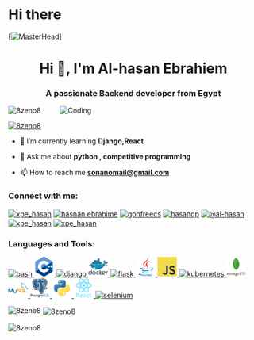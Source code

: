 # Hi there
[![MasterHead](https://user-images.githubusercontent.com/113350806/236842414-18101a37-92f5-4de7-a46d-eeaca6e16cbd.gif)]
<h1 align="center">Hi 👋, I'm Al-hasan Ebrahiem</h1>
<h3 align="center">A passionate Backend developer from Egypt</h3>
<img align="right" alt="Coding" width="400" src="https://img.freepik.com/free-vector/hacker-operating-laptop-cartoon-icon-illustration-technology-icon-concept-isolated-flat-cartoon-style_138676-2387.jpg?w=740&t=st=1710947860~exp=1710948460~hmac=119cc985b09bce817b2c77e6b2e050f9a8b8a4237c0961695b317fb4b7ae92e2">

<p align="left"> <img src="https://komarev.com/ghpvc/?username=8zeno8&label=Profile%20views&color=0e75b6&style=flat" alt="8zeno8" /> </p>

<p align="left"> <a href="https://github.com/ryo-ma/github-profile-trophy"><img src="https://github-profile-trophy.vercel.app/?username=8zeno8" alt="8zeno8" /></a> </p>

- 🌱 I’m currently learning **Django,React**

- 💬 Ask me about **python , competitive programming**

- 📫 How to reach me **sonanomail@gmail.com**

<h3 align="left">Connect with me:</h3>
<p align="left">
<a href="https://www.codechef.com/users/xpe_hasan" target="blank"><img align="center" src="https://cdn.jsdelivr.net/npm/simple-icons@3.1.0/icons/codechef.svg" alt="xpe_hasan" height="30" width="40" /></a>
<a href="https://www.hackerrank.com/hasnan ebrahime" target="blank"><img align="center" src="https://raw.githubusercontent.com/rahuldkjain/github-profile-readme-generator/master/src/images/icons/Social/hackerrank.svg" alt="hasnan ebrahime" height="30" width="40" /></a>
<a href="https://codeforces.com/profile/gonfreecs" target="blank"><img align="center" src="https://raw.githubusercontent.com/rahuldkjain/github-profile-readme-generator/master/src/images/icons/Social/codeforces.svg" alt="gonfreecs" height="30" width="40" /></a>
<a href="https://www.leetcode.com/hasandp" target="blank"><img align="center" src="https://raw.githubusercontent.com/rahuldkjain/github-profile-readme-generator/master/src/images/icons/Social/leet-code.svg" alt="hasandp" height="30" width="40" /></a>
<a href="https://www.hackerearth.com/@al-hasan" target="blank"><img align="center" src="https://raw.githubusercontent.com/rahuldkjain/github-profile-readme-generator/master/src/images/icons/Social/hackerearth.svg" alt="@al-hasan" height="30" width="40" /></a>
<a href="https://auth.geeksforgeeks.org/user/xpe_hasan" target="blank"><img align="center" src="https://raw.githubusercontent.com/rahuldkjain/github-profile-readme-generator/master/src/images/icons/Social/geeks-for-geeks.svg" alt="xpe_hasan" height="30" width="40" /></a>
<a href="https://discord.gg/xpe_hasan" target="blank"><img align="center" src="https://raw.githubusercontent.com/rahuldkjain/github-profile-readme-generator/master/src/images/icons/Social/discord.svg" alt="xpe_hasan" height="30" width="40" /></a>
</p>

<h3 align="left">Languages and Tools:</h3>
<p align="left"> <a href="https://www.gnu.org/software/bash/" target="_blank" rel="noreferrer"> <img src="https://www.vectorlogo.zone/logos/gnu_bash/gnu_bash-icon.svg" alt="bash" width="40" height="40"/> </a> <a href="https://www.w3schools.com/cpp/" target="_blank" rel="noreferrer"> <img src="https://raw.githubusercontent.com/devicons/devicon/master/icons/cplusplus/cplusplus-original.svg" alt="cplusplus" width="40" height="40"/> </a> <a href="https://www.djangoproject.com/" target="_blank" rel="noreferrer"> <img src="https://cdn.worldvectorlogo.com/logos/django.svg" alt="django" width="40" height="40"/> </a> <a href="https://www.docker.com/" target="_blank" rel="noreferrer"> <img src="https://raw.githubusercontent.com/devicons/devicon/master/icons/docker/docker-original-wordmark.svg" alt="docker" width="40" height="40"/> </a> <a href="https://flask.palletsprojects.com/" target="_blank" rel="noreferrer"> <img src="https://www.vectorlogo.zone/logos/pocoo_flask/pocoo_flask-icon.svg" alt="flask" width="40" height="40"/> </a> <a href="https://www.java.com" target="_blank" rel="noreferrer"> <img src="https://raw.githubusercontent.com/devicons/devicon/master/icons/java/java-original.svg" alt="java" width="40" height="40"/> </a> <a href="https://developer.mozilla.org/en-US/docs/Web/JavaScript" target="_blank" rel="noreferrer"> <img src="https://raw.githubusercontent.com/devicons/devicon/master/icons/javascript/javascript-original.svg" alt="javascript" width="40" height="40"/> </a> <a href="https://kubernetes.io" target="_blank" rel="noreferrer"> <img src="https://www.vectorlogo.zone/logos/kubernetes/kubernetes-icon.svg" alt="kubernetes" width="40" height="40"/> </a> <a href="https://www.mongodb.com/" target="_blank" rel="noreferrer"> <img src="https://raw.githubusercontent.com/devicons/devicon/master/icons/mongodb/mongodb-original-wordmark.svg" alt="mongodb" width="40" height="40"/> </a> <a href="https://www.mysql.com/" target="_blank" rel="noreferrer"> <img src="https://raw.githubusercontent.com/devicons/devicon/master/icons/mysql/mysql-original-wordmark.svg" alt="mysql" width="40" height="40"/> </a> <a href="https://www.postgresql.org" target="_blank" rel="noreferrer"> <img src="https://raw.githubusercontent.com/devicons/devicon/master/icons/postgresql/postgresql-original-wordmark.svg" alt="postgresql" width="40" height="40"/> </a> <a href="https://www.python.org" target="_blank" rel="noreferrer"> <img src="https://raw.githubusercontent.com/devicons/devicon/master/icons/python/python-original.svg" alt="python" width="40" height="40"/> </a> <a href="https://reactjs.org/" target="_blank" rel="noreferrer"> <img src="https://raw.githubusercontent.com/devicons/devicon/master/icons/react/react-original-wordmark.svg" alt="react" width="40" height="40"/> </a> <a href="https://www.selenium.dev" target="_blank" rel="noreferrer"> <img src="https://raw.githubusercontent.com/detain/svg-logos/780f25886640cef088af994181646db2f6b1a3f8/svg/selenium-logo.svg" alt="selenium" width="40" height="40"/> </a> </p>

<p><img align="left" src="https://github-readme-stats.vercel.app/api/top-langs?username=8zeno8&show_icons=true&locale=en&layout=compact" alt="8zeno8" /></p>

<p>&nbsp;<img align="center" src="https://github-readme-stats.vercel.app/api?username=8zeno8&show_icons=true&locale=en" alt="8zeno8" /></p>

<p><img align="center" src="https://github-readme-streak-stats.herokuapp.com/?user=8zeno8&" alt="8zeno8" /></p>

